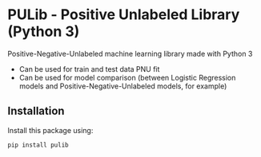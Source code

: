 # PULib - Positive Unlabeled Library (Python 3)

Positive-Negative-Unlabeled machine learning library made with Python 3

- Can be used for train and test data PNU fit
- Can be used for model comparison (between Logistic Regression models and Positive-Negative-Unlabeled models, for example)

## Installation

Install this package using:

```bash
pip install pulib
```
